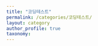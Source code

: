```yaml
---
title: "코딩테스트"
permalink: /categories/코딩테스트/
layout: category
author_profile: true
taxonomy: 
---
```

